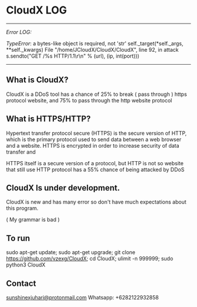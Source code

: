 # CloudX LOG
---------------------
*Error LOG:*

*TypeError*: a bytes-like object is required, not 'str'
    self._target(*self._args, **self._kwargs)
  File "/home/JCloudX/CloudX/CloudX", line 92, in attack
    s.sendto("GET /%s HTTP/1.1\r\n" % (url), (ip, int(port)))

----------------------


## What is CloudX?
CloudX is a DDoS tool has a chance of 25% to break ( pass through ) https protocol website, and 75% to pass through the http website protocol

## What is HTTPS/HTTP?
Hypertext transfer protocol secure (HTTPS) is the secure version of HTTP, which is the primary protocol used to send data between a web browser and a website. HTTPS is encrypted in order to increase security of data transfer and 

HTTPS itself is a secure version of a protocol, but HTTP is not so website that still use HTTP protocol has a 55% chance of being attacked by DDoS

## CloudX Is under development.
CloudX is new and has many error so don't have much expectations about this program.

( My grammar is bad )

## To run
sudo apt-get update; sudo apt-get upgrade; git clone https://github.com/vzexg/CloudX; cd CloudX; ulimit -n 999999; sudo python3 CloudX

## Contact
sunshinexjuhari@protonmail.com
Whatsapp: +6282122932858

